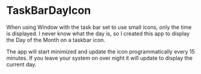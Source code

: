 # TaskBarDayIcon

When using Window with the task bar set to use small icons, only the time is displayed.
I never know what the day is, so I created this app to display the Day of the Month on a taskbar icon.

The app will start minimized and update the icon programmatically every 15 minutes.
If you leave your system on over night it will update to display the current day.
